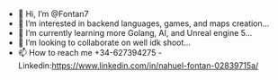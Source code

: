 - 👋 Hi, I’m @Fontan7
- 👀 I’m interested in backend languages, games, and maps creation...
- 🌱 I’m currently learning more Golang, AI, and Unreal engine 5...
- 💞️ I’m looking to collaborate on  well idk shoot...
- 📫 How to reach me +34-627394275 -Linkedin:https://www.linkedin.com/in/nahuel-fontan-02839715a/

<!---
Fontan7/Fontan7 is a ✨ special ✨ repository because its `README.md` (this file) appears on your GitHub profile.
You can click the Preview link to take a look at your changes.
--->
